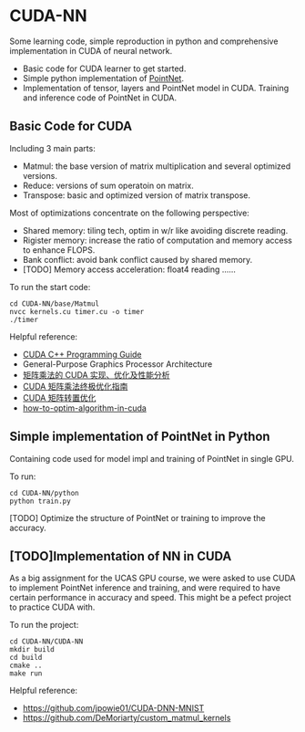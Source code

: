 # CUDA-NN
Some learning code, simple reproduction in python and comprehensive implementation in CUDA of neural network.

* Basic code for CUDA learner to get started.
* Simple python implementation of [PointNet](https://arxiv.org/abs/1612.00593).
* Implementation of tensor, layers and PointNet model in CUDA. Training and inference code of PointNet in CUDA.

## Basic Code for CUDA
Including 3 main parts:
* Matmul: the base version of matrix multiplication and several optimized versions.
* Reduce: versions of sum operatoin on matrix.
* Transpose: basic and optimized version of matrix transpose.

Most of optimizations concentrate on the following perspective:
* Shared memory: tiling tech, optim in w/r like avoiding discrete reading.
* Rigister memory: increase the ratio of computation and memory access to enhance FLOPS.
* Bank conflict: avoid bank conflict caused by shared memory.
* [TODO] Memory access acceleration: float4 reading ......

To run the start code:
```
cd CUDA-NN/base/Matmul
nvcc kernels.cu timer.cu -o timer
./timer
```

Helpful reference:
* [CUDA C++ Programming Guide](https://docs.nvidia.com/cuda/cuda-c-programming-guide/index.html#atomic-functions)
* General-Purpose Graphics Processor Architecture
* [矩阵乘法的 CUDA 实现、优化及性能分析](https://chiemon.github.io/2020/02/06/CUDA-%E7%9F%A9%E9%98%B5%E4%B9%98%E6%B3%95-%E4%BC%98%E5%8C%96%E5%8F%8A%E6%80%A7%E8%83%BD%E5%88%86%E6%9E%90-%E4%B8%8A.html)
* [CUDA 矩阵乘法终极优化指南](https://zhuanlan.zhihu.com/p/410278370)
* [CUDA 矩阵转置优化](https://code.hitori.moe/post/cuda-transpose-optimization/)
* [how-to-optim-algorithm-in-cuda](https://github.com/BBuf/how-to-optim-algorithm-in-cuda)

## Simple implementation of PointNet in Python
Containing code used for model impl and training of PointNet in single GPU.

To run:
```
cd CUDA-NN/python
python train.py
```

[TODO] Optimize the structure of PointNet or training to improve the accuracy.

## [TODO]Implementation of NN in CUDA
As a big assignment for the UCAS GPU course, we were asked to use CUDA to implement PointNet inference and training, and were required to have certain performance in accuracy and speed. This might be a pefect project to practice CUDA with.

To run the project:
```
cd CUDA-NN/CUDA-NN
mkdir build
cd build
cmake ..
make run
```

Helpful reference:
* https://github.com/jpowie01/CUDA-DNN-MNIST
* https://github.com/DeMoriarty/custom_matmul_kernels







